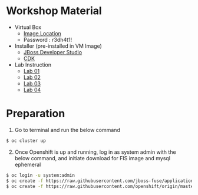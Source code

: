 # Workshop Material
-  Virtual Box
    - [Image Location](https://drive.google.com/open?id=0By6_zxxSRb11R0hBSkVJeU9kMEU)
    - Password : r3dh4t1!
-   Installer (pre-installed in VM Image)
    -   [JBoss Developer Studio](https://drive.google.com/open?id=0BwYg9EJiu13fLXR0eHNVSGlVbFE
)
    -   [CDK](https://drive.google.com/open?id=0BwYg9EJiu13fUGh0U2FLMGE0TGs
)
-   Lab Instruction
    -   [Lab 01](https://drive.google.com/open?id=0BwYg9EJiu13fbmNjOGtMTERQcWc)
    -   [Lab 02](https://drive.google.com/open?id=0BwYg9EJiu13fNGRMMV82eU9jbXc)
    -   [Lab 03](https://drive.google.com/open?id=0BwYg9EJiu13fTkRLS0Fvb2UtV2s)
    -   [Lab 04](https://drive.google.com/open?id=0BwYg9EJiu13fbVczUFZIUmRsYnM)

# Preparation
1. Go to terminal and run the below command
```sh
$ oc cluster up
``` 

2. Once Openshift is up and running, log in as system admin with the below command, and initiate download for FIS image and mysql ephemeral 
```sh
$ oc login -u system:admin 
$ oc create -f https://raw.githubusercontent.com/jboss-fuse/application-templates/master/fis-image-streams.json -n openshift
$ oc create -f https://raw.githubusercontent.com/openshift/origin/master/examples/db-templates/mysql-ephemeral-template.json -n openshitf
```
